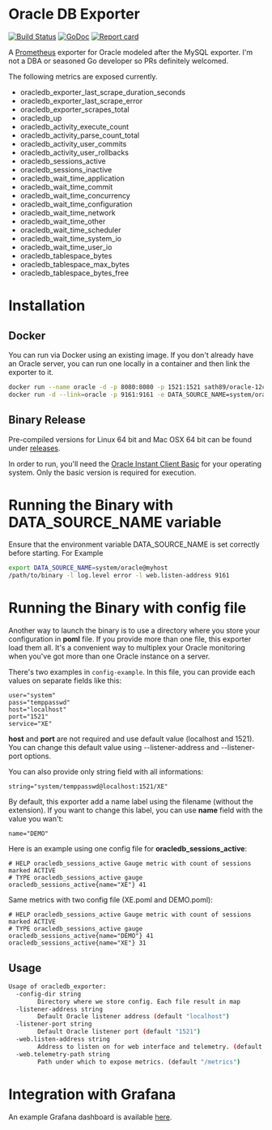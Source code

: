 # Oracle DB Exporter

[![Build Status](https://travis-ci.org/iamseth/oracledb_exporter.svg)](https://travis-ci.org/iamseth/oracledb_exporter)
[![GoDoc](https://godoc.org/github.com/iamseth/oracledb_exporter?status.svg)](http://godoc.org/github.com/iamseth/oracledb_exporter)
[![Report card](https://goreportcard.com/badge/github.com/iamseth/oracledb_exporter)](https://goreportcard.com/badge/github.com/iamseth/oracledb_exporter)

A [Prometheus](https://prometheus.io/) exporter for Oracle modeled after the MySQL exporter. I'm not a DBA or seasoned Go developer so PRs definitely welcomed.

The following metrics are exposed currently.

- oracledb_exporter_last_scrape_duration_seconds
- oracledb_exporter_last_scrape_error
- oracledb_exporter_scrapes_total
- oracledb_up
- oracledb_activity_execute_count
- oracledb_activity_parse_count_total
- oracledb_activity_user_commits
- oracledb_activity_user_rollbacks
- oracledb_sessions_active
- oracledb_sessions_inactive
- oracledb_wait_time_application
- oracledb_wait_time_commit
- oracledb_wait_time_concurrency
- oracledb_wait_time_configuration
- oracledb_wait_time_network
- oracledb_wait_time_other
- oracledb_wait_time_scheduler
- oracledb_wait_time_system_io
- oracledb_wait_time_user_io
- oracledb_tablespace_bytes
- oracledb_tablespace_max_bytes
- oracledb_tablespace_bytes_free

# Installation

## Docker

You can run via Docker using an existing image. If you don't already have an Oracle server, you can run one locally in a container and then link the exporter to it.

```bash
docker run --name oracle -d -p 8080:8080 -p 1521:1521 sath89/oracle-12c
docker run -d --link=oracle -p 9161:9161 -e DATA_SOURCE_NAME=system/oracle@oracle/xe.oracle.docker iamseth/oracledb_exporter
```

## Binary Release

Pre-compiled versions for Linux 64 bit and Mac OSX 64 bit can be found under [releases](https://github.com/iamseth/oracledb_exporter/releases).

In order to run, you'll need the [Oracle Instant Client Basic](http://www.oracle.com/technetwork/database/features/instant-client/index-097480.html) for your operating system. Only the basic version is required for execution.

# Running the Binary with DATA_SOURCE_NAME variable

Ensure that the environment variable DATA_SOURCE_NAME is set correctly before starting. For Example

```bash
export DATA_SOURCE_NAME=system/oracle@myhost
/path/to/binary -l log.level error -l web.listen-address 9161
```

# Running the Binary with config file

Another way to launch the binary is to use a directory where you store your configuration in **poml** file. If you provide more than one file, this exporter load them all. It's a convenient way to multiplex your Oracle monitoring when you've got more than one Oracle instance on a server.

There's two examples in ``config-example``. In this file, you can provide each values on separate fields like this:

```
user="system"
pass="temppasswd"
host="localhost"
port="1521"
service="XE"
```

**host** and **port** are not required and use default value (localhost and 1521). You can change this default value using --listener-address and --listener-port options.

You can also provide only string field with all informations:

```
string="system/temppasswd@localhost:1521/XE"
```

By default, this exporter add a name label using the filename (without the extension). If you want to change this label, you can use **name** field with the value you wan't:

```
name="DEMO"
```

Here is an example using one config file for **oracledb_sessions_active**:

```
# HELP oracledb_sessions_active Gauge metric with count of sessions marked ACTIVE
# TYPE oracledb_sessions_active gauge
oracledb_sessions_active{name="XE"} 41
```

Same metrics with two config file (XE.poml and DEMO.poml):
```
# HELP oracledb_sessions_active Gauge metric with count of sessions marked ACTIVE
# TYPE oracledb_sessions_active gauge
oracledb_sessions_active{name="DEMO"} 41
oracledb_sessions_active{name="XE"} 31
```

## Usage

```bash
Usage of oracledb_exporter:
  -config-dir string
        Directory where we store config. Each file result in map
  -listener-address string
        Default Oracle listener address (default "localhost")
  -listener-port string
        Default Oracle listener port (default "1521")
  -web.listen-address string
        Address to listen on for web interface and telemetry. (default ":9161")
  -web.telemetry-path string
        Path under which to expose metrics. (default "/metrics")
```

# Integration with Grafana

An example Grafana dashboard is available [here](https://grafana.com/dashboards/3333).
